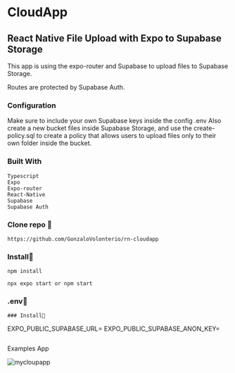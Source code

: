 # CloudApp

## React Native File Upload with Expo to Supabase Storage

This app is using the expo-router and Supabase to upload files to Supabase Storage.

Routes are protected by Supabase Auth.

### Configuration

Make sure to include your own Supabase keys inside the config .env
Also create a new bucket files inside Supabase Storage, and use the create-policy.sql to create a policy that allows users to upload files only to their own folder inside the bucket.

### Built With

```
Typescript
Expo
Expo-router
React-Native
Supabase
Supabase Auth
```

### Clone repo 🔧

```
https://github.com/GonzaloVolonterio/rn-cloudapp

```
### Install🔧

```
npm install

npx expo start or npm start

```


### .env🔧

```
### Install🔧

```
EXPO_PUBLIC_SUPABASE_URL=
EXPO_PUBLIC_SUPABASE_ANON_KEY=

```
```

Examples App

![mycloupapp](https://github.com/GonzaloVolonterio/rn-cloudapp/assets/64506662/2ff973df-017b-4dac-8b21-528e6939d65a)





